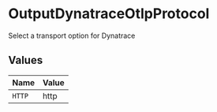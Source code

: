 # OutputDynatraceOtlpProtocol

Select a transport option for Dynatrace


## Values

| Name   | Value  |
| ------ | ------ |
| `HTTP` | http   |